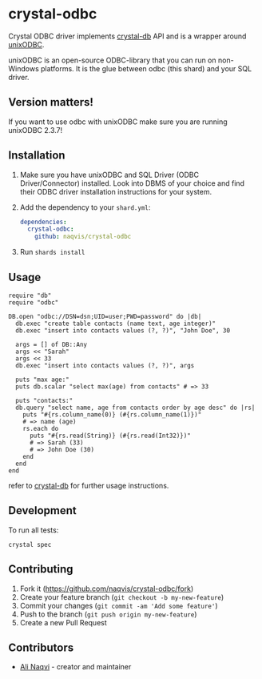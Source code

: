 # crystal-odbc

Crystal ODBC driver implements [crystal-db](https://github.com/crystal-lang/crystal-db) API and is a wrapper around [unixODBC](http://www.unixodbc.org).

unixODBC is an open-source ODBC-library that you can run on non-Windows platforms. It is the glue between odbc (this shard) and your SQL driver.

## Version matters! ##
If you want to use odbc with unixODBC make sure you are running unixODBC 2.3.7!

## Installation

1. Make sure you have unixODBC and SQL Driver (ODBC Driver/Connector) installed. Look into DBMS of your choice and find their ODBC driver installation instructions for your system.

2. Add the dependency to your `shard.yml`:

   ```yaml
   dependencies:
     crystal-odbc:
       github: naqvis/crystal-odbc
   ```

2. Run `shards install`

## Usage

```crystal
require "db"
require "odbc"

DB.open "odbc://DSN=dsn;UID=user;PWD=password" do |db|
  db.exec "create table contacts (name text, age integer)"
  db.exec "insert into contacts values (?, ?)", "John Doe", 30

  args = [] of DB::Any
  args << "Sarah"
  args << 33
  db.exec "insert into contacts values (?, ?)", args

  puts "max age:"
  puts db.scalar "select max(age) from contacts" # => 33

  puts "contacts:"
  db.query "select name, age from contacts order by age desc" do |rs|
    puts "#{rs.column_name(0)} (#{rs.column_name(1)})"
    # => name (age)
    rs.each do
      puts "#{rs.read(String)} (#{rs.read(Int32)})"
      # => Sarah (33)
      # => John Doe (30)
    end
  end
end
```
refer to [crystal-db](https://github.com/crystal-lang/crystal-db) for further usage instructions.

## Development

To run all tests:

```
crystal spec
```

## Contributing

1. Fork it (<https://github.com/naqvis/crystal-odbc/fork>)
2. Create your feature branch (`git checkout -b my-new-feature`)
3. Commit your changes (`git commit -am 'Add some feature'`)
4. Push to the branch (`git push origin my-new-feature`)
5. Create a new Pull Request

## Contributors

- [Ali Naqvi](https://github.com/naqvis) - creator and maintainer

